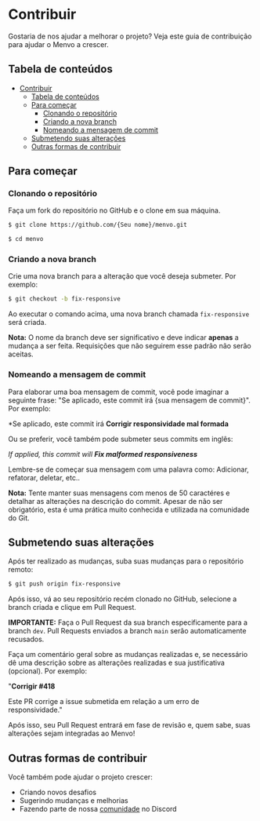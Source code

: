 # Contribuir
Gostaria de nos ajudar a melhorar o projeto? Veja este guia de contribuição para ajudar o Menvo a crescer.

## Tabela de conteúdos
- [Contribuir](#contribuir)
  - [Tabela de conteúdos](#tabela-de-conteúdos)
  - [Para começar](#para-começar)
    - [Clonando o repositório](#clonando-o-repositório)
    - [Criando a nova branch](#criando-a-nova-branch)
    - [Nomeando a mensagem de commit](#nomeando-a-mensagem-de-commit)
  - [Submetendo suas alterações](#submetendo-suas-alterações)
  - [Outras formas de contribuir](#outras-formas-de-contribuir)

## Para começar
### Clonando o repositório
Faça um fork do repositório no GitHub e o clone em sua máquina.
```bash
$ git clone https://github.com/{Seu nome}/menvo.git

$ cd menvo
```

### Criando a nova branch
Crie uma nova branch para a alteração que você deseja submeter. Por exemplo:
```bash
$ git checkout -b fix-responsive
```
Ao executar o comando acima, uma nova branch chamada `fix-responsive` será criada.

**Nota:** O nome da branch deve ser significativo e deve indicar **apenas** a mudança a ser feita. Requisições que não seguirem esse padrão não serão aceitas.

### Nomeando a mensagem de commit
Para elaborar uma boa mensagem de commit, você pode imaginar a seguinte frase: "Se aplicado, este commit irá {sua mensagem de commit}". Por exemplo:

*Se aplicado, este commit irá **Corrigir responsividade mal formada**

Ou se preferir, você também pode submeter seus commits em inglês:

*If applied, this commit will **Fix malformed responsiveness***

Lembre-se de começar sua mensagem com uma palavra como: Adicionar, refatorar, deletar, etc..

**Nota:** Tente manter suas mensagens com menos de 50 caractéres e detalhar as alterações na descrição do commit. Apesar de não ser obrigatório, esta é uma prática muito conhecida e utilizada na comunidade do Git.

## Submetendo suas alterações
Após ter realizado as mudanças, suba suas mudanças para o repositório remoto:
```bash
$ git push origin fix-responsive
```

Após isso, vá ao seu repositório recém clonado no GitHub, selecione a branch criada e clique em Pull Request.

**IMPORTANTE:** Faça o Pull Request da sua branch especificamente para a branch `dev`. Pull Requests enviados a branch `main` serão automaticamente recusados.

Faça um comentário geral sobre as mudanças realizadas e, se necessário dê uma descrição sobre as alterações realizadas e sua justificativa (opcional). Por exemplo:

"**Corrigir #418**

Este PR corrige a issue submetida em relação a um erro de responsividade."

Após isso, seu Pull Request entrará em fase de revisão e, quem sabe, suas alterações sejam integradas ao Menvo!

## Outras formas de contribuir
Você também pode ajudar o projeto crescer:

- Criando novos desafios
- Sugerindo mudanças e melhorias
- Fazendo parte de nossa [comunidade](https://discord.gg/5tWy7Zgm) no Discord
